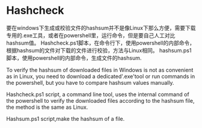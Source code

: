 # Hashcheck
要在windows下生成或校验文件的hashsum并不是像Linux下那么方便，需要下载专用的.exe工具，或者在powershell里，运行命令，但是要自己人工对比hashsum值。
Hashcheck.ps1脚本，在命令行下，使用powershell的内部命令，根据hashsum的文件对下载的文件进行校验，方法与Linux相同。
hashsum.ps1脚本，使用powershell的内部命令，生成文件的hashsum.


To verify the hashsum of downloaded files in Windows is not as convenient as in Linux, you need to download a dedicated'.exe'tool or run commands in the powershell, but you have to compare hashsum values manually.

Hashcheck.ps1 script, a command line tool, uses the internal command of the powershell to verify the downloaded files according to the hashsum file, the method is the same as Linux.

Hashsum.ps1 script,make the hashsum of a file.
